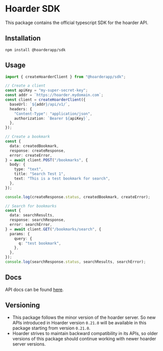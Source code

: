 # Hoarder SDK

This package contains the official typescript SDK for the hoarder API.

## Installation

```
npm install @hoarderapp/sdk
```

## Usage

```typescript
import { createHoarderClient } from "@hoarderapp/sdk";

// Create a client
const apiKey = "my-super-secret-key";
const addr = `https://hoarder.mydomain.com`;
const client = createHoarderClient({
  baseUrl: `${addr}/api/v1/`,
  headers: {
    "Content-Type": "application/json",
    authorization: `Bearer ${apiKey}`,
  },
});

// Create a bookmark
const {
  data: createdBookmark,
  response: createResponse,
  error: createError,
} = await client.POST("/bookmarks", {
  body: {
    type: "text",
    title: "Search Test 1",
    text: "This is a test bookmark for search",
  },
});

console.log(createResponse.status, createdBookmark, createError);

// Search for bookmarks
const {
  data: searchResults,
  response: searchResponse,
  error: searchError,
} = await client.GET("/bookmarks/search", {
  params: {
    query: {
      q: "test bookmark",
    },
  },
});
console.log(searchResponse.status, searchResults, searchError);
```

## Docs

API docs can be found [here](https://docs.hoarder.app/api).

## Versioning

- This package follows the minor version of the hoarder server. So new APIs introduced in Hoarder version `0.21.0` will be available in this package starting from version `0.21.0`.
- Hoarder strives to maintain backward compatibility in its APIs, so older versions of this package should continue working with newer hoarder server versions.
